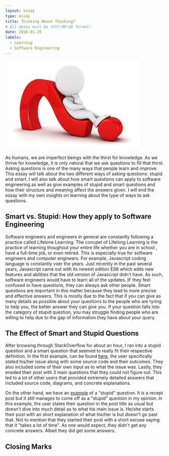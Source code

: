 ```yaml
---
layout: essay
type: essay
title: Thinking About Thinking?
# All dates must be YYYY-MM-DD format!
date: 2018-01-25
labels:
  - Learning
  - Software Engineering
---
```


<img class="ui medium right floated rounded image" src="../images/questions-reponses-profits.jpg">

As humans, we are imperfect beings with the thirst for knowledge. As we thrive for knowledge, it is only natural that we ask questions to fill that thirst. Asking questions is one of the many ways that people learn and improve. This essay will talk about the two different ways of asking questions: stupid and smart. I will also talk about how smart questions can apply to software engineering as well as give examples of stupid and smart questions and how their structure and meaning affect the answers given. I will end the essay with my own insights on learning about the type of ways to ask questions. 

## Smart vs. Stupid: How they apply to Software Engineering

Software engineers and engineers in general are constantly following a practice called Lifelone Learning. The concpet of Lifelong Learning is the practice of learning thoughout your entire life whether you are in school , have a full-time job, or even retired. This is especially true for software engineers and computer engineers. For example, Javascript coding language is constantly voer the years. Just recently in the past several years, Javascript came out with its newest edition ES6 which adds new features and abilities that the old version of Javascript didn't have. As such, software engineers would have to learn all of the updates. IF they feel confused or have questions, they can always ask other people. Smart questions are important in this matter because they lead to more precise and effective answers. This is mostly due to the fact that if you can give as many details as possible about your questions to the people who are tyring to help you, the better answer they can give you. If your question falls into the category of stupid question, you may struggle finding people who are willing to help due to the gap of information they have about your query. 

## The Effect of Smart and Stupid Questions

After browsing through StackOverflow for about an hour, I ran into a stupid question and a smart question that seemed to really fit their respective definition. In the first example, can be found [here](https://stackoverflow.com/questions/11227809/why-is-it-faster-to-process-a-sorted-array-than-an-unsorted-array), the user specifically stated his/her issue along with some source code and their outcomes. They also included some of their own input as to what the issue was. Lastly, they eneded their post with 3 main questions that they could not figure out. This led to a lot of other users that provided extremely detailed answers that included source code, diagrams, and concrete explanations. 

On the other hand, we have an [example](https://stackoverflow.com/questions/48168544/how-to-best-divide-big-app-into-modules) of a "stupid" question. It is a recept post but it still manages to come off as a "stupid" question in my opinion. In this example, the user states their question in the post title as usual but doesn't dive into much detail as to what his main issue is. He/she starts their  post with an short explanation of what his/her is but doesn't go past that. Not to mention that they started their post with a short excuse saying that it "takes a lot of time". As one would expect, they didn't get any concrete answers. Albeit they did get some answers. 

## Closing Marks

